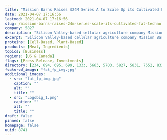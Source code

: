 ```yaml
---
title: "Mission Barns Raises $24M Series A to Scale Up its Cultivated Fat Technology and Build Pilot Production Facility"
date: 2021-04-07 17:16:56
lastmod: 2021-04-07 17:16:56
slug: /mission-barns-raises-24m-series-scale-its-cultivated-fat-technology-and-build-pilot
company: 5827
description: "Silicon Valley-based cellular agriculture company Mission Barns today announced a $24M Series A to scale up its cultivated fat technology and build a pilot manufacturing plant in the Bay Area."
excerpt: "Silicon Valley-based cellular agriculture company Mission Barns today announced a $24M Series A to scale up its cultivated fat technology and build a pilot manufacturing plant in the Bay Area."
proteins: [Cell-Based, Plant-Based]
products: [Meat, Ingredients]
topics: [Business]
regions: [US & Canada]
flags: [Press Release, Investments]
directory: [234, 694, 695, 699, 1332, 5663, 5703, 5827, 5831, 7552, 8328]
featured_image: "fat_fp_img.jpg"
additional_images:
  - src: "fat_fp_img.jpg"
    caption: ""
    alt: ""
    title: ""
  - src: "Logobig_1.png"
    caption: ""
    alt: ""
    title: ""
draft: false
pinned: false
homepage: false
uuid: 8741
---
```

